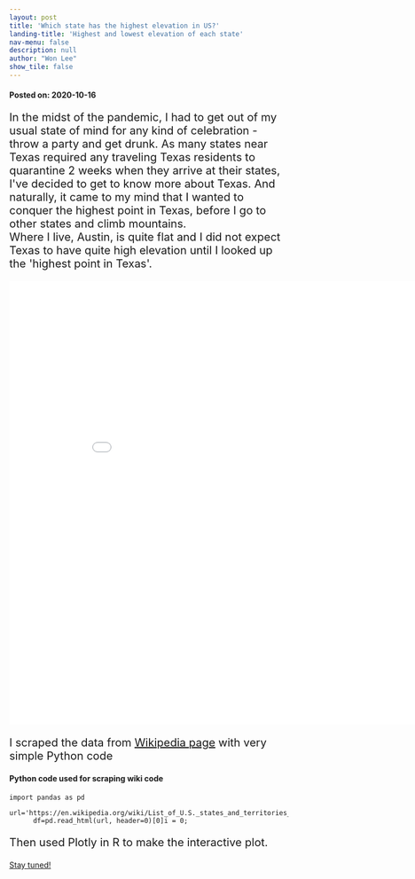 ```yaml
---
layout: post
title: 'Which state has the highest elevation in US?'
landing-title: 'Highest and lowest elevation of each state'
nav-menu: false
description: null
author: "Won Lee"
show_tile: false
---
```

<head>
<style>
p {
  font-size: 20px;
}
</style>
</head>
<body>
<!-- One -->
<section id="one">
	<div class="inner">
    <h4>Posted on: 2020-10-16</h4>
    <p> In the midst of the pandemic, I had to get out of my usual state of mind for any kind of celebration - throw a party and get drunk. As many states near Texas required any traveling Texas residents to quarantine 2 weeks when they arrive at their states, I've decided to get to know more about Texas. And naturally, it came to my mind that I wanted to conquer the highest point in Texas, before I go to other states and climb mountains. <br />
    Where I live, Austin, is quite flat and I did not expect Texas to have quite high elevation until I looked up the 'highest point in Texas'. </p>
    <iframe width="900" height="800" frameborder="0" scrolling="no" src="//plotly.com/~elainewonlee/1.embed"></iframe>
    <p>I scraped the data from <a href="https://public-nps.opendata.arcgis.com/">Wikipedia page</a> with very simple Python code</p>
    <h4>Python code used for scraping wiki code</h4>
    <pre><code>import pandas as pd
      url='https://en.wikipedia.org/wiki/List_of_U.S._states_and_territories_by_elevation'
      df=pd.read_html(url, header=0)[0]i = 0;</code></pre>
    <p>Then used Plotly in R to make the interactive plot.</p>
    <a href="03_uspark.html" class="button big">Stay tuned!</a>